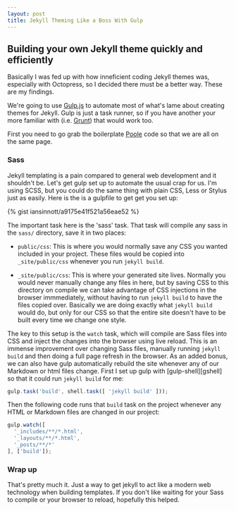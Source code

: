 ```yaml
---
layout: post
title: Jekyll Theming Like a Boss With Gulp
---
```


## Building your own Jekyll theme quickly and efficiently

Basically I was fed up with how inneficient coding Jekyll themes was, especially with Octopress, so I decided there must be a better way. These are my findings.

We're going to use [Gulp.js][gulp] to automate most of what's lame about creating themes for Jekyll. Gulp is just a task runner, so if you have another your more familiar with (i.e. [Grunt][grunt]) that would work too.

First you need to go grab the boilerplate [Poole][poole] code so that we are all on the same page.

[gulp]: http://gulpjs.com/
[grunt]: http://gruntjs.com/
[poole]: http://getpoole.com/

### Sass

Jekyll templating is a pain compared to general web development and it shouldn't be. Let's get gulp set up to automate the usual crap for us. I'm using SCSS, but you could do the same thing with plain CSS, Less or Stylus just as easily. Here is the is a gulpfile to get get you set up:

<!--more-->

{% gist iansinnott/a9175e41f521a56eae52 %}

The important task here is the 'sass' task. That task will compile any sass in the `sass/` directory, save it in two places:

* `public/css`: This is where you would normally save any CSS you wanted included in your project. These files would be copied into `_site/public/css` whenever you run `jekyll build`.

* `_site/public/css`: This is where your generated site lives. Normally you would never manually change any files in here, but by saving CSS to this directory on compile we can take advantage of CSS injections in the browser immmediately, without having to run `jekyll build` to have the files copied over. Basically we are doing exactly what `jekyll build` would do, but only for our CSS so that the entire site doesn't have to be built every time we change one style.

The key to this setup is the `watch` task, which will compile are Sass files into CSS and inject the changes into the browser using live reload. This is an immense improvement over changing Sass files, manually running `jekyll build` and then doing a full page refresh in the browser. As an added bonus, we can also have gulp automatically rebuild the site whenever any of our Markdown or html files change. First I set up gulp with [gulp-shell][gshell] so that it could run `jekyll build` for me:

```js
gulp.task('build', shell.task([ 'jekyll build' ]));
```

Then the following code runs that `build` task on the project whenever any HTML or Markdown files are changed in our project:

```js
gulp.watch([
  '_includes/**/*.html',
  '_layouts/**/*.html',
  '_posts/**/*'
], ['build']);
```

### Wrap up

That's pretty much it. Just a way to get jekyll to act like a modern web technology when building templates. If you don't like waiting for your Sass to compile or your browser to reload, hopefully this helped.
